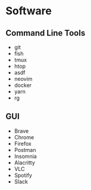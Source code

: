 # Software

## Command Line Tools
- git
- fish
- tmux
- htop
- asdf
- neovim
- docker
- yarn
- rg

## GUI
- Brave
- Chrome
- Firefox
- Postman
- Insomnia
- Alacritty
- VLC
- Spotify
- Slack

